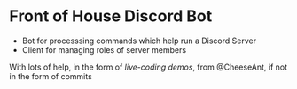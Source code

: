 # Front of House Discord Bot
- Bot for processsing commands which help run a Discord Server
- Client for managing roles of server members

With lots of help, in the form of _live-coding demos_, from @CheeseAnt, if not in the form of commits

